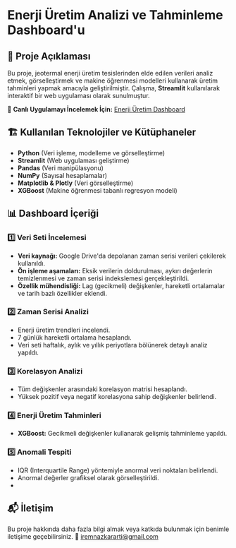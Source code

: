 # Enerji Üretim Analizi ve Tahminleme Dashboard'u

## 📌 Proje Açıklaması
Bu proje, jeotermal enerji üretim tesislerinden elde edilen verileri analiz etmek, görselleştirmek ve makine öğrenmesi modelleri kullanarak üretim tahminleri yapmak amacıyla geliştirilmiştir. Çalışma, **Streamlit** kullanılarak interaktif bir web uygulaması olarak sunulmuştur.

🔗 **Canlı Uygulamayı İncelemek İçin:** [Enerji Üretim Dashboard](https://iremnazkararti.streamlit.app/)

## 🏗 Kullanılan Teknolojiler ve Kütüphaneler
- **Python** (Veri işleme, modelleme ve görselleştirme)
- **Streamlit** (Web uygulaması geliştirme)
- **Pandas** (Veri manipülasyonu)
- **NumPy** (Sayısal hesaplamalar)
- **Matplotlib & Plotly** (Veri görselleştirme)
- **XGBoost** (Makine öğrenmesi tabanlı regresyon modeli)

## 📊 Dashboard İçeriği

### **1️⃣ Veri Seti İncelemesi**
- **Veri kaynağı:** Google Drive'da depolanan zaman serisi verileri çekilerek kullanıldı.
- **Ön işleme aşamaları:** Eksik verilerin doldurulması, aykırı değerlerin temizlenmesi ve zaman serisi indekslemesi gerçekleştirildi.
- **Özellik mühendisliği:** Lag (gecikmeli) değişkenler, hareketli ortalamalar ve tarih bazlı özellikler eklendi.

### **2️⃣ Zaman Serisi Analizi**
- Enerji üretim trendleri incelendi.
- 7 günlük hareketli ortalama hesaplandı.
- Veri seti haftalık, aylık ve yıllık periyotlara bölünerek detaylı analiz yapıldı.

### **3️⃣ Korelasyon Analizi**
- Tüm değişkenler arasındaki korelasyon matrisi hesaplandı.
- Yüksek pozitif veya negatif korelasyona sahip değişkenler belirlendi.

### **4️⃣ Enerji Üretim Tahminleri**
- **XGBoost:** Gecikmeli değişkenler kullanarak gelişmiş tahminleme yapıldı.

### **5️⃣ Anomali Tespiti**
- IQR (Interquartile Range) yöntemiyle anormal veri noktaları belirlendi.
- Anormal değerler grafiksel olarak görselleştirildi.
- 
## 📬 İletişim
Bu proje hakkında daha fazla bilgi almak veya katkıda bulunmak için benimle iletişime geçebilirsiniz. 🎯
iremnazkararti@gmail.com
